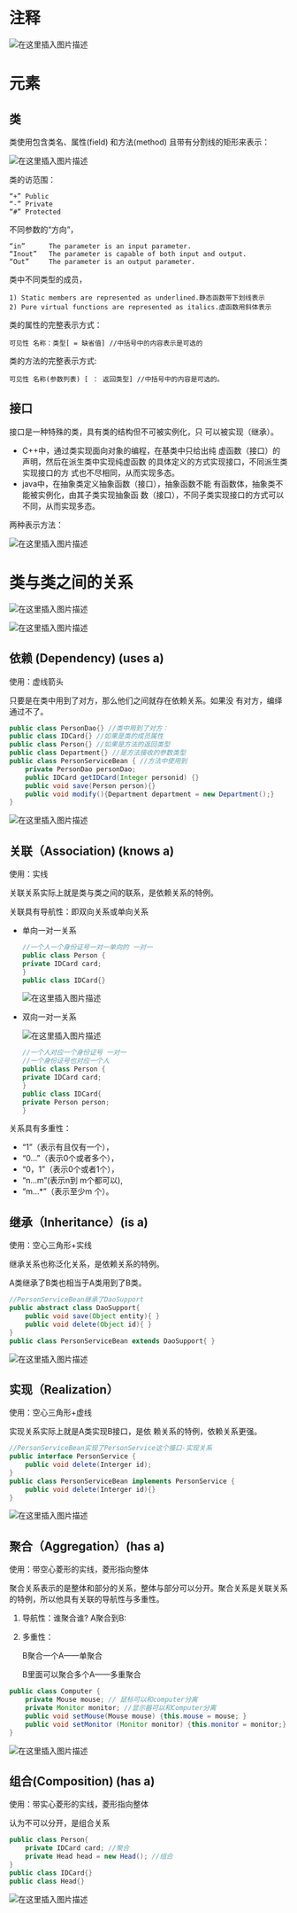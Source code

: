 # 注释

![在这里插入图片描述](类图_imgs\20200310215045212.png)

# 元素

## 类

类使用包含类名、属性(field) 和方法(method) 且带有分割线的矩形来表示：

![在这里插入图片描述](类图_imgs\20200310215207878.png)

类的访范围：

```
“+” Public
“-” Private
“#” Protected
```

不同参数的“方向”，

```text
“in”      The parameter is an input parameter.
“Inout”   The parameter is capable of both input and output.
“Out”     The parameter is an output parameter.
```

类中不同类型的成员，

```text
1) Static members are represented as underlined.静态函数带下划线表示
2) Pure virtual functions are represented as italics.虚函数用斜体表示
```

类的属性的完整表示方式：

```
可见性 名称：类型[ = 缺省值] //中括号中的内容表示是可选的
```

类的方法的完整表示方式:

```
可见性 名称(参数列表) [ ： 返回类型] //中括号中的内容是可选的。
```

## 接口

接口是一种特殊的类，具有类的结构但不可被实例化，只 可以被实现（继承）。

- C++中，通过类实现面向对象的编程，在基类中只给出纯 虚函数（接口）的声明，然后在派生类中实现纯虚函数 的具体定义的方式实现接口，不同派生类实现接口的方 式也不尽相同，从而实现多态。
- java中，在抽象类定义抽象函数（接口），抽象函数不能 有函数体，抽象类不能被实例化，由其子类实现抽象函 数（接口），不同子类实现接口的方式可以不同，从而实现多态。

两种表示方法：

![在这里插入图片描述](类图_imgs\watermark,type_ZmFuZ3poZW5naGVpdGk,shadow_10,text_aHR0cHM6Ly9ibG9nLmNzZG4ubmV0L2N4eHg3,size_16,color_FFFFFF,t_70.png)

# 类与类之间的关系

![在这里插入图片描述](类图_imgs\27.png)

![在这里插入图片描述](类图_imgs\28.png)

## 依赖 (Dependency) (uses a)

使用：虚线箭头

只要是在类中用到了对方，那么他们之间就存在依赖关系。如果没 有对方，编绎通过不了。

```java
public class PersonDao{} //类中用到了对方：
public class IDCard{} //如果是类的成员属性
public class Person{} //如果是方法的返回类型
public class Department{} //是方法接收的参数类型
public class PersonServiceBean { //方法中使用到
	private PersonDao personDao;
	public IDCard getIDCard(Integer personid) {}
	public void save(Person person){}
	public void modify(){Department department = new Department();}
}
```



![在这里插入图片描述](类图_imgs\24.png)

## 关联（Association) (knows a)

使用：实线

关联关系实际上就是类与类之间的联系，是依赖关系的特例。

关联具有导航性：即双向关系或单向关系

- 单向一对一关系

  ```java
  //一个人一个身份证号一对一单向的 一对一
  public class Person {
  private IDCard card;
  }
  public class IDCard{}
  ```

  ![在这里插入图片描述](类图_imgs\20200310224744487.png)

- 双向一对一关系

  ![在这里插入图片描述](类图_imgs\20200310224807949.png)

  ```java
  //一个人对应一个身份证号 一对一
  //一个身份证号也对应一个人
  public class Person {
  private IDCard card;
  }
  public class IDCard{
  private Person person;
  }
  ```

关系具有多重性：

- “1”（表示有且仅有一个），
- “0…”（表示0个或者多个），
- “0，1”（表示0个或者1个），
- “n…m”(表示n到 m个都可以),
- “m…*”（表示至少m 个）。

## 继承（Inheritance）(is a)

使用：空心三角形+实线

继承关系也称泛化关系，是依赖关系的特例。

A类继承了B类也相当于A类用到了B类。

```java
//PersonServiceBean继承了DaoSupport
public abstract class DaoSupport{
	public void save(Object entity){ }
	public void delete(Object id){ }
}
public class PersonServiceBean extends DaoSupport{ }
```

![在这里插入图片描述](类图_imgs\20200310224449682.png)

## 实现（Realization）

使用：空心三角形+虚线

实现关系实际上就是A类实现B接口，是依 赖关系的特例，依赖关系更强。

```java
//PersonServiceBean实现了PersonService这个接口-实现关系
public interface PersonService {
	public void delete(Interger id);
}
public class PersonServiceBean implements PersonService {
	public void delete(Interger id){}
}
```

![在这里插入图片描述](类图_imgs\20200310224523938.png)

## 聚合（Aggregation）(has a)

使用：带空心菱形的实线，菱形指向整体

聚合关系表示的是整体和部分的关系，整体与部分可以分开。聚合关系是关联关系的特例，所以他具有关联的导航性与多重性。

1. 导航性：谁聚合谁? A聚合到B:

2. 多重性：

   B聚合一个A——单聚合

   B里面可以聚合多个A——多重聚合

```java
public class Computer {
	private Mouse mouse; // 鼠标可以和computer分离
	private Monitor monitor; //显示器可以和Computer分离
	public void setMouse(Mouse mouse) {this.mouse = mouse; }
	public void setMonitor (Monitor monitor) {this.monitor = monitor;}
}
```



![在这里插入图片描述](类图_imgs\25.png)

## 组合(Composition) (has a)

使用：带实心菱形的实线，菱形指向整体

认为不可以分开，是组合关系

```java
public class Person{
	private IDCard card; //聚合
	private Head head = new Head(); //组合
}
public class IDCard{}
public class Head{}
```

![在这里插入图片描述](类图_imgs\26.png)

